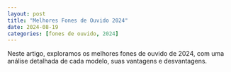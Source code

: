 ```yaml
---
layout: post
title: "Melhores Fones de Ouvido 2024"
date: 2024-08-19
categories: [fones de ouvido, 2024]
---
```


Neste artigo, exploramos os melhores fones de ouvido de 2024, com uma análise detalhada de cada modelo, suas vantagens e desvantagens.
